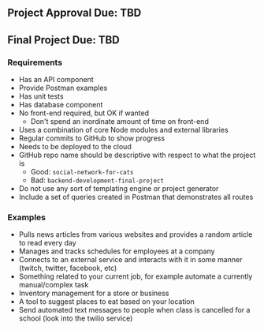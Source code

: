 ## Project Approval Due: TBD

## Final Project Due: TBD 

### Requirements

- Has an API component
- Provide Postman examples
- Has unit tests
- Has database component
- No front-end required, but OK if wanted
  - Don't spend an inordinate amount of time on front-end
- Uses a combination of core Node modules and external libraries
- Regular commits to GitHub to show progress
- Needs to be deployed to the cloud
- GitHub repo name should be descriptive with respect to what the project is
  - Good: `social-network-for-cats`
  - Bad: `backend-development-final-project`
- Do not use any sort of templating engine or project generator
- Include a set of queries created in Postman that demonstrates all routes


### Examples

- Pulls news articles from various websites and provides a random article to read every day
- Manages and tracks schedules for employees at a company
- Connects to an external service and interacts with it in some manner (twitch, twitter, facebook, etc)
- Something related to your current job, for example automate a currently manual/complex task
- Inventory management for a store or business
- A tool to suggest places to eat based on your location
- Send automated text messages to people when class is cancelled for a school (look into the twilio service)
